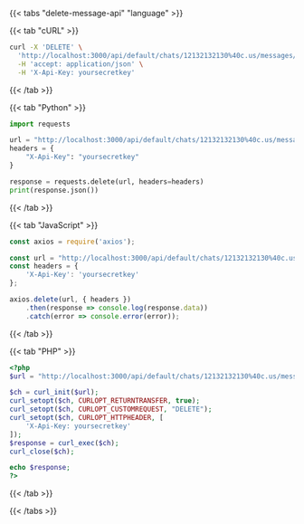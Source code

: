 <div></div>

{{< tabs "delete-message-api" "language" >}}

{{< tab "cURL" >}}
```sh
curl -X 'DELETE' \
  'http://localhost:3000/api/default/chats/12132132130%40c.us/messages/true_12132132130%40c.us_AAAAAAAAAAAAAAAAAAAA' \
  -H 'accept: application/json' \
  -H 'X-Api-Key: yoursecretkey'
```
{{< /tab >}}

{{< tab "Python" >}}
```python
import requests

url = "http://localhost:3000/api/default/chats/12132132130%40c.us/messages/true_12132132130%40c.us_AAAAAAAAAAAAAAAAAAAA"
headers = {
    "X-Api-Key": "yoursecretkey"
}

response = requests.delete(url, headers=headers)
print(response.json())
```
{{< /tab >}}

{{< tab "JavaScript" >}}
```javascript
const axios = require('axios');

const url = "http://localhost:3000/api/default/chats/12132132130%40c.us/messages/true_12132132130%40c.us_AAAAAAAAAAAAAAAAAAAA";
const headers = {
    'X-Api-Key': 'yoursecretkey'
};

axios.delete(url, { headers })
    .then(response => console.log(response.data))
    .catch(error => console.error(error));
```
{{< /tab >}}

{{< tab "PHP" >}}
```php
<?php
$url = "http://localhost:3000/api/default/chats/12132132130%40c.us/messages/true_12132132130%40c.us_AAAAAAAAAAAAAAAAAAAA";

$ch = curl_init($url);
curl_setopt($ch, CURLOPT_RETURNTRANSFER, true);
curl_setopt($ch, CURLOPT_CUSTOMREQUEST, "DELETE");
curl_setopt($ch, CURLOPT_HTTPHEADER, [
    'X-Api-Key: yoursecretkey'
]);
$response = curl_exec($ch);
curl_close($ch);

echo $response;
?>
```
{{< /tab >}}

{{< /tabs >}}
